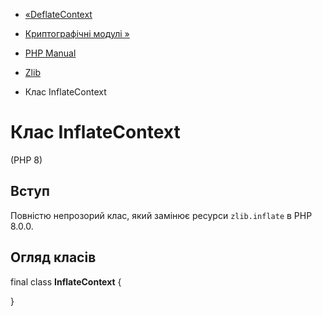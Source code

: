 - [«DeflateContext](class.deflatecontext.md)
- [Криптографічні модулі »](refs.crypto.md)

- [PHP Manual](index.md)
- [Zlib](book.zlib.md)
- Клас InflateContext

# Клас InflateContext

(PHP 8)

## Вступ

Повністю непрозорий клас, який замінює ресурси `zlib.inflate` в PHP
8.0.0.

## Огляд класів

final class **InflateContext** {

}
